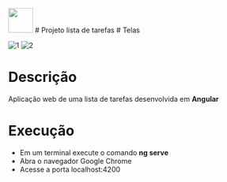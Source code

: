 <img src="https://user-images.githubusercontent.com/38113015/111562444-fddce380-8774-11eb-83ad-677e6a51c6dc.png" width="50"> 
# Projeto lista de tarefas
# Telas
 
![1](https://user-images.githubusercontent.com/38113015/84222759-c1c27700-aaae-11ea-8d55-f7935bc22ee5.png)
![2](https://user-images.githubusercontent.com/38113015/84222765-c2f3a400-aaae-11ea-9915-dc8ae882e9db.png)

# Descrição
 Aplicação web de uma lista de tarefas desenvolvida em <b>Angular</b>

# Execução

<ul>
  <li>Em um terminal execute o comando <b>ng serve</b></li>
  <li>Abra o navegador Google Chrome</li>
  <li>Acesse a porta localhost:4200</li>
<ul>
